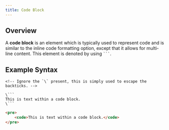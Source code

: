 ```yaml
---
title: Code Block
---
```


## Overview

A **code block** is an element which is typically used to represent code and is similar to the inline code formatting option, except that it allows for multi-line content. This element is denoted by using `` ``` ``.

## Example Syntax

```
<!-- Ignore the `\` present, this is simply used to escape the backticks. -->

\```
This is text within a code block.
\```
```

```html
<pre>
    <code>This is text within a code block.</code>
</pre>
```